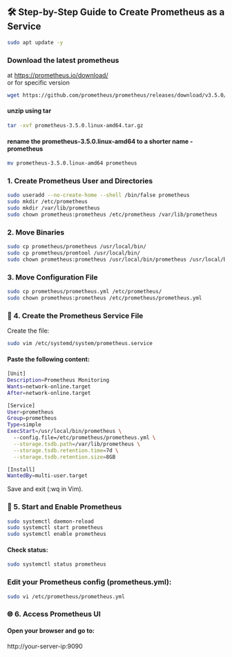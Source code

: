 ## 🛠️ Step-by-Step Guide to Create Prometheus as a Service  
```sh
sudo apt update -y
```
### Download the latest prometheus
at https://prometheus.io/download/  
or for specific version
```sh
wget https://github.com/prometheus/prometheus/releases/download/v3.5.0/prometheus-3.5.0.linux-amd64.tar.gz
```
#### unzip using tar
```sh
tar -xvf prometheus-3.5.0.linux-amd64.tar.gz
```
#### rename the prometheus-3.5.0.linux-amd64 to a shorter name - prometheus
```sh
mv prometheus-3.5.0.linux-amd64 prometheus
```

### 1. Create Prometheus User and Directories
```sh
sudo useradd --no-create-home --shell /bin/false prometheus
sudo mkdir /etc/prometheus
sudo mkdir /var/lib/prometheus
sudo chown prometheus:prometheus /etc/prometheus /var/lib/prometheus
```

### 2. Move Binaries
```sh
sudo cp prometheus/prometheus /usr/local/bin/
sudo cp prometheus/promtool /usr/local/bin/
sudo chown prometheus:prometheus /usr/local/bin/prometheus /usr/local/bin/promtool
```
### 3. Move Configuration File
```sh
sudo cp prometheus/prometheus.yml /etc/prometheus/
sudo chown prometheus:prometheus /etc/prometheus/prometheus.yml
```

### 📄 4. Create the Prometheus Service File
Create the file:
```sh
sudo vim /etc/systemd/system/prometheus.service
```

#### Paste the following content:
```sh
[Unit]
Description=Prometheus Monitoring
Wants=network-online.target
After=network-online.target

[Service]
User=prometheus
Group=prometheus
Type=simple
ExecStart=/usr/local/bin/prometheus \
  --config.file=/etc/prometheus/prometheus.yml \
  --storage.tsdb.path=/var/lib/prometheus \
  --storage.tsdb.retention.time=7d \
  --storage.tsdb.retention.size=8GB

[Install]
WantedBy=multi-user.target

```

Save and exit (:wq in Vim).

### 🚀 5. Start and Enable Prometheus
```sh
sudo systemctl daemon-reload
sudo systemctl start prometheus
sudo systemctl enable prometheus
```
#### Check status:
```sh
sudo systemctl status prometheus
```
### Edit your Prometheus config (prometheus.yml):
```sh
sudo vi /etc/prometheus/prometheus.yml
```

### 🌐 6. Access Prometheus UI
#### Open your browser and go to:

http://your-server-ip:9090
